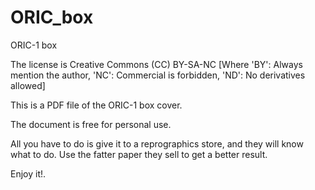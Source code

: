 # ORIC_box
ORIC-1 box

The license is Creative Commons (CC) BY-SA-NC [Where 'BY': Always mention the author, 'NC': Commercial is forbidden, 'ND': No derivatives allowed]

This is a PDF file of the ORIC-1 box cover.

The document is free for personal use.

All you have to do is give it to a reprographics store, and they will know what to do. Use the fatter paper they sell to get a better result.

Enjoy it!.

